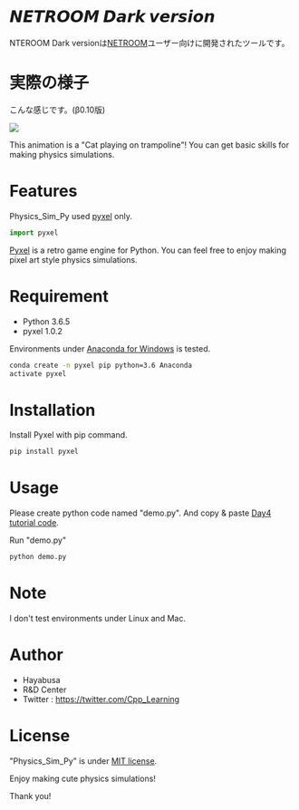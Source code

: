 # 𝙉𝙀𝙏𝙍𝙊𝙊𝙈 𝘿𝙖𝙧𝙠 𝙫𝙚𝙧𝙨𝙞𝙤𝙣

NTEROOM Dark versionは[NETROOM](https://netroom.oz96.com/)ユーザー向けに開発されたツールです。

# 実際の様子

こんな感じです。(β0.10版)

![]([https://github.com/AAAAAAAAAAAAnetroom/dark/blob/main/darkgif11.gif?raw=true])

This animation is a "Cat playing on trampoline"!
You can get basic skills for making physics simulations.

# Features

Physics_Sim_Py used [pyxel](https://github.com/kitao/pyxel) only.

```python
import pyxel
```
[Pyxel](https://github.com/kitao/pyxel) is a retro game engine for Python.
You can feel free to enjoy making pixel art style physics simulations.

# Requirement

* Python 3.6.5
* pyxel 1.0.2

Environments under [Anaconda for Windows](https://www.anaconda.com/distribution/) is tested.

```bash
conda create -n pyxel pip python=3.6 Anaconda
activate pyxel
```

# Installation

Install Pyxel with pip command.

```bash
pip install pyxel
```

# Usage

Please create python code named "demo.py".
And copy &amp; paste [Day4 tutorial code](https://cpp-learning.com/pyxel_physical_sim4/).

Run "demo.py"

```bash
python demo.py
```

# Note

I don't test environments under Linux and Mac.

# Author

* Hayabusa
* R&D Center
* Twitter : https://twitter.com/Cpp_Learning

# License

"Physics_Sim_Py" is under [MIT license](https://en.wikipedia.org/wiki/MIT_License).

Enjoy making cute physics simulations!

Thank you!
